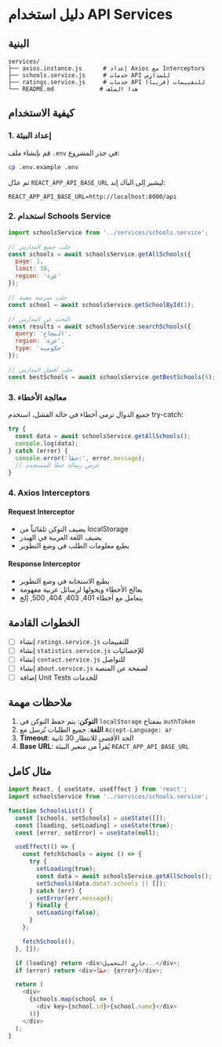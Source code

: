 # دليل استخدام API Services

## البنية

```
services/
├── axios.instance.js      # إعداد Axios مع Interceptors
├── schools.service.js     # خدمات API للمدارس
├── ratings.service.js     # خدمات API للتقييمات (قريباً)
└── README.md             # هذا الملف
```

## كيفية الاستخدام

### 1. إعداد البيئة

قم بإنشاء ملف `.env` في جذر المشروع:

```bash
cp .env.example .env
```

ثم عدّل `REACT_APP_API_BASE_URL` ليشير إلى الباك إند:

```env
REACT_APP_API_BASE_URL=http://localhost:8000/api
```

### 2. استخدام Schools Service

```javascript
import schoolsService from '../services/schools.service';

// جلب جميع المدارس
const schools = await schoolsService.getAllSchools({
  page: 1,
  limit: 10,
  region: 'غزة'
});

// جلب مدرسة معينة
const school = await schoolsService.getSchoolById(1);

// البحث عن المدارس
const results = await schoolsService.searchSchools({
  query: 'النجاح',
  region: 'غزة',
  type: 'حكومية'
});

// جلب أفضل المدارس
const bestSchools = await schoolsService.getBestSchools(5);
```

### 3. معالجة الأخطاء

جميع الدوال ترمي أخطاء في حالة الفشل، استخدم try-catch:

```javascript
try {
  const data = await schoolsService.getAllSchools();
  console.log(data);
} catch (error) {
  console.error('خطأ:', error.message);
  // عرض رسالة خطأ للمستخدم
}
```

### 4. Axios Interceptors

#### Request Interceptor
- يضيف التوكن تلقائياً من localStorage
- يضيف اللغة العربية في الهيدر
- يطبع معلومات الطلب في وضع التطوير

#### Response Interceptor
- يطبع الاستجابة في وضع التطوير
- يعالج الأخطاء ويحولها لرسائل عربية مفهومة
- يتعامل مع أخطاء 401, 403, 404, 500, إلخ

## الخطوات القادمة

- [ ] إنشاء `ratings.service.js` للتقييمات
- [ ] إنشاء `statistics.service.js` للإحصائيات
- [ ] إنشاء `contact.service.js` للتواصل
- [ ] إنشاء `about.service.js` لصفحة عن المنصة
- [ ] إضافة Unit Tests للخدمات

## ملاحظات مهمة

1. **التوكن**: يتم حفظ التوكن في `localStorage` بمفتاح `authToken`
2. **اللغة**: جميع الطلبات تُرسل مع `Accept-Language: ar`
3. **Timeout**: الحد الأقصى للانتظار 30 ثانية
4. **Base URL**: يُقرأ من متغير البيئة `REACT_APP_API_BASE_URL`

## مثال كامل

```javascript
import React, { useState, useEffect } from 'react';
import schoolsService from '../services/schools.service';

function SchoolsList() {
  const [schools, setSchools] = useState([]);
  const [loading, setLoading] = useState(true);
  const [error, setError] = useState(null);

  useEffect(() => {
    const fetchSchools = async () => {
      try {
        setLoading(true);
        const data = await schoolsService.getAllSchools();
        setSchools(data.data?.schools || []);
      } catch (err) {
        setError(err.message);
      } finally {
        setLoading(false);
      }
    };

    fetchSchools();
  }, []);

  if (loading) return <div>جاري التحميل...</div>;
  if (error) return <div>خطأ: {error}</div>;

  return (
    <div>
      {schools.map(school => (
        <div key={school.id}>{school.name}</div>
      ))}
    </div>
  );
}
```
